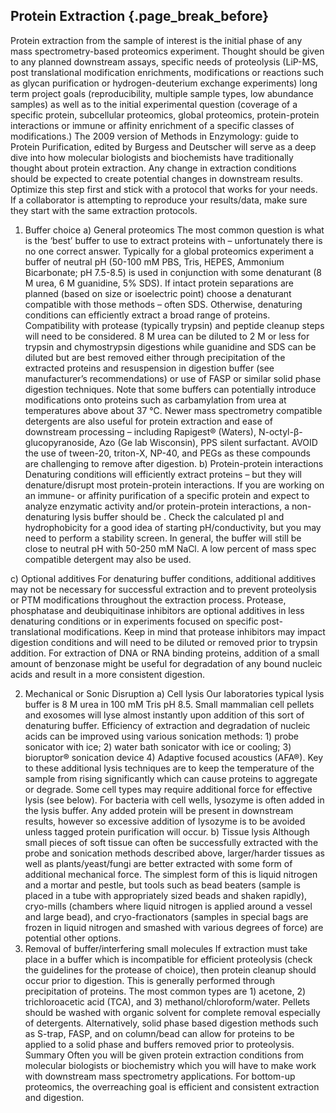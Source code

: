 ## Protein Extraction {.page_break_before}

Protein extraction from the sample of interest is the initial phase of any mass spectrometry-based proteomics experiment. Thought should be given to any planned downstream assays, specific needs of proteolysis (LiP-MS, post translational modification enrichments, modifications or reactions such as glycan purification or hydrogen-deuterium exchange experiments) long term project goals (reproducibility, multiple sample types, low abundance samples) as well as to the initial experimental question (coverage of a specific protein, subcellular proteomics, global proteomics, protein-protein interactions or immune or affinity enrichment of a specific classes of modifications.) The 2009 version of Methods in Enzymology: guide to Protein Purification, edited by Burgess and Deutscher will serve as a deep dive into how molecular biologists and biochemists have traditionally thought about protein extraction. Any change in extraction conditions should be expected to create potential changes in downstream results.  Optimize this step first and stick with a protocol that works for your needs. If a collaborator is attempting to reproduce your results/data, make sure they start with the same extraction protocols.
1.	Buffer choice
a)	General proteomics
The most common question is what is the ‘best’ buffer to use to extract proteins with – unfortunately there is no one correct answer.  Typically for a global proteomics experiment a buffer of neutral pH (50-100 mM PBS, Tris, HEPES, Ammonium Bicarbonate; pH 7.5-8.5) is used in conjunction with some denaturant (8 M urea, 6 M guanidine, 5% SDS).  If intact protein separations are planned (based on size or isoelectric point) choose a denaturant compatible with those methods – often SDS.  Otherwise, denaturing conditions can efficiently extract a broad range of proteins. Compatibility with protease (typically trypsin) and peptide cleanup steps will need to be considered.  8 M urea can be diluted to 2 M or less for trypsin and chymostrypsin digestions while guanidine and SDS can be diluted but are best removed either through precipitation of the extracted proteins and resuspension in digestion buffer (see manufacturer’s recommendations) or use of FASP or similar solid phase digestion techniques. Note that some buffers can potentially introduce modifications onto proteins such as carbamylation from urea at temperatures above about 37 °C. 
Newer mass spectrometry compatible detergents are also useful for protein extraction and ease of downstream processing – including Rapigest® (Waters), N-octyl-β-glucopyranoside, Azo (Ge lab Wisconsin), PPS silent surfactant. AVOID the use of tween-20, triton-X, NP-40, and PEGs as these compounds are challenging to remove after digestion.
b)	Protein-protein interactions
Denaturing conditions will efficiently extract proteins – but they will denature/disrupt most protein-protein interactions. If you are working on an immune- or affinity purification of a specific protein and expect to analyze enzymatic activity and/or protein-protein interactions, a non-denaturing lysis buffer should be .  Check the calculated pI and hydrophobicity for a good idea of starting pH/conductivity, but you may need to perform a stability screen. In general, the buffer will still be close to neutral pH with 50-250 mM NaCl.  A low percent of mass spec compatible detergent may also be used.


c)	Optional additives
For denaturing buffer conditions, additional additives may not be necessary for successful extraction and to prevent proteolysis or PTM modifications throughout the extraction process.  Protease, phosphatase and deubiquitinase inhibitors are optional additives in less denaturing conditions or in experiments focused on specific post-translational modifications.  Keep in mind that protease inhibitors may impact digestion conditions and will need to be diluted or removed prior to trypsin addition.
For extraction of DNA or RNA binding proteins, addition of a small amount of benzonase might be useful for degradation of any bound nucleic acids and result in a more consistent digestion. 

2.	Mechanical or Sonic Disruption
a)	Cell lysis
Our laboratories typical lysis buffer is 8 M urea in 100 mM Tris pH 8.5.  Small mammalian cell pellets and exosomes will lyse almost instantly upon addition of this sort of denaturing buffer.  Efficiency of extraction and degradation of nucleic acids can be improved using various sonication methods: 1) probe sonicator with ice; 2) water bath sonicator with ice or cooling; 3) bioruptor® sonication device 4) Adaptive focused acoustics (AFA®).  Key to these additional lysis techniques are to keep the temperature of the sample from rising significantly which can cause proteins to aggregate or degrade.
Some cell types may require additional force for effective lysis (see below).  For bacteria with cell wells, lysozyme is often added in the lysis buffer. Any added protein will be present in downstream results, however so excessive addition of lysozyme is to be avoided unless tagged protein purification will occur. 
b)	Tissue lysis
Although small pieces of soft tissue can often be successfully extracted with the probe and sonication methods described above, larger/harder tissues as well as plants/yeast/fungi are better extracted with some form of additional mechanical force.  The simplest form of this is liquid nitrogen and a mortar and pestle, but tools such as bead beaters (sample is placed in a tube with appropriately sized beads and shaken rapidly), cryo-mills (chambers where liquid nitrogen is applied around a vessel and large bead), and cryo-fractionators (samples in special bags are frozen in liquid nitrogen and smashed with various degrees of force) are potential other options.  
3.	Removal of buffer/interfering small molecules
If extraction must take place in a buffer which is incompatible for efficient proteolysis (check the guidelines for the protease of choice), then protein cleanup should occur prior to digestion.  This is generally performed through precipitation of proteins.  The most common types are 1) acetone, 2) trichloroacetic acid (TCA), and 3) methanol/chloroform/water.  Pellets should be washed with organic solvent for complete removal especially of detergents.  Alternatively, solid phase based digestion methods such as S-trap, FASP, and on column/bead can allow for proteins to be applied to a solid phase and buffers removed prior to proteolysis.
Summary
Often you will be given protein extraction conditions from molecular biologists or biochemistry which you will have to make work with downstream mass spectrometry applications.   For bottom-up proteomics, the overreaching goal is efficient and consistent extraction and digestion.
